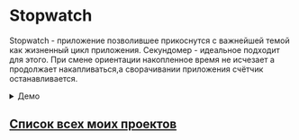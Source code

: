 # Stopwatch 

Stopwatch - приложение позволившее прикоснутся с важнейшей темой как жизненный цикл приложения. Секундомер - идеальное подходит для этого.
При смене ориентации накопленное время не исчезает а продолжает накапливаться,а сворачивании приложения счётчик останавливается.

<details>
  <summary>Демо</summary>
  
  ![demo][Demo]
</details>

## [Список всех моих проектов][ListAllMyProject]

[Demo]:<https://github.com/iebrosalin/mobile/blob/master/readme/android/stopwatch/demo.gif>

[ListAllMyProject]:<https://github.com/iebrosalin/all_public_projects>
